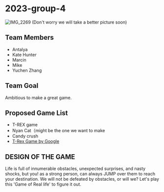 # 2023-group-4


![IMG_2269](https://user-images.githubusercontent.com/115186584/215160415-505ee48a-42c5-4f63-9e34-ef51ff0aca0d.JPG)
(Don't worry we will take a better picture soon)

## Team Members
- Antalya 
- Kate Hunter
- Marcin
- Mike
- Yuchen Zhang


## Team Goal
Ambitious to make a great game.


## Proposed Game List
- T-REX game
- Nyan Cat（might be the one we want to make
- Candy crush
- [T-Rex Game by Google](https://trex-runner.com/)


##  DESIGN OF THE GAME
Life is full of innumerable obstacles, unexpected surprises, and nasty shocks, but you! as a strong person, can always JUMP over them to reach your destination. We will not be defeated by obstacles, or will we? Let's play this 'Game of Real life' to figure it out. 

